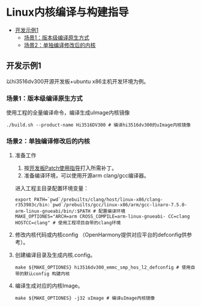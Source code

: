 # Linux内核编译与构建指导<a name="ZH-CN_TOPIC_0000001076416924"></a>

-   [开发示例1](#section19369206113115)
    -   [场景1：版本级编译原生方式](#section1025111193220)
    -   [场景2：单独编译修改后的内核](#section17446652173211)


## 开发示例1<a name="section19369206113115"></a>

以hi3516dv300开源开发板+ubuntu x86主机开发环境为例。

### 场景1：版本级编译原生方式<a name="section1025111193220"></a>

使用工程的全量编译命令，编译生成uImage内核镜像

```
./build.sh --product-name Hi3516DV300 # 编译hi3516dv300的uImage内核镜像
```

### 场景2：单独编译修改后的内核<a name="section17446652173211"></a>

1.  准备工作

    1.  按[开发板Patch使用指导](OpenHarmony开发板Patch使用指导.md)打入所需补丁。
    2.  准备编译环境，可以使用开源arm clang/gcc编译器。

    进入工程主目录配置环境变量：

    ```
    export PATH=`pwd`/prebuilts/clang/host/linux-x86/clang-r353983c/bin:`pwd`/prebuilts/gcc/linux-x86/arm/gcc-linaro-7.5.0-arm-linux-gnueabi/bin/:$PATH # 配置编译环境
    MAKE_OPTIONES="ARCH=arm CROSS_COMPILE=arm-linux-gnueabi- CC=clang HOSTCC=clang" # 使用工程项目自带的clang环境
    ```

2.  修改内核代码或内核config （OpenHarmony提供对应平台的defconfig供参考）。
3.  创建编译目录及生成内核.config。

    ```
    make ${MAKE_OPTIONES} hi3516dv300_emmc_smp_hos_l2_defconfig # 使用自带的默认config 构建内核
    ```

4.  编译生成对应的内核Image。

    ```
    make ${MAKE_OPTIONES} -j32 uImage # 编译uImage内核镜像
    ```


